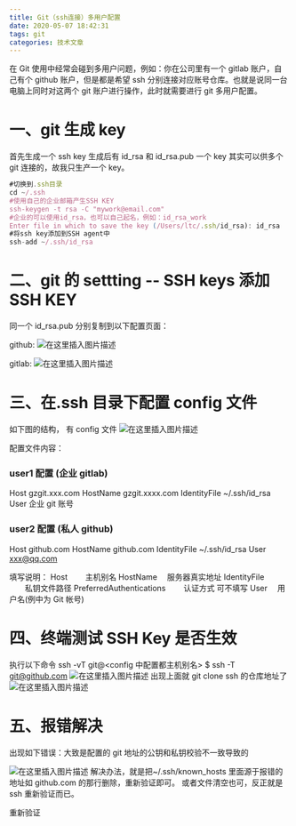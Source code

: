 ```yaml
---
title: Git（ssh连接）多用户配置
date: 2020-05-07 18:42:31
tags: git
categories: 技术文章
---
```


在 Git 使用中经常会碰到多用户问题，例如：你在公司里有一个 gitlab 账户，自己有个 github 账户，但是都是希望 ssh 分别连接对应账号仓库。也就是说同一台电脑上同时对这两个 git 账户进行操作，此时就需要进行 git 多用户配置。

# 一、git 生成 key

首先生成一个 ssh key 生成后有 id_rsa 和 id_rsa.pub
一个 key 其实可以供多个 git 连接的，故我只生产一个 key。

```javascript
#切换到.ssh目录
cd ~/.ssh
#使用自己的企业邮箱产生SSH KEY
ssh-keygen -t rsa -C "mywork@email.com"
#企业的可以使用id_rsa，也可以自己起名，例如：id_rsa_work
Enter file in which to save the key (/Users/ltc/.ssh/id_rsa): id_rsa
#将ssh key添加到SSH agent中
ssh-add ~/.ssh/id_rsa
```

# 二、git 的 settting -- SSH keys 添加 SSH KEY

同一个 id_rsa.pub 分别复制到以下配置页面：

github:
![在这里插入图片描述](https://img-blog.csdnimg.cn/20200506171506787.png?type_ZmFuZ3poZW5naGVpdGk,shadow_10,text_aHR0cHM6Ly9ibG9nLmNzZG4ubmV0L3FxMzk4NTc3MzUx,size_16,color_FFFFFF,t_70)

gitlab:
![在这里插入图片描述](https://img-blog.csdnimg.cn/20200506171143562.png?type_ZmFuZ3poZW5naGVpdGk,shadow_10,text_aHR0cHM6Ly9ibG9nLmNzZG4ubmV0L3FxMzk4NTc3MzUx,size_16,color_FFFFFF,t_70)

# 三、在.ssh 目录下配置 config 文件

如下图的结构， 有 config 文件
![在这里插入图片描述](https://img-blog.csdnimg.cn/20200506172114228.png)

配置文件内容：

### user1 配置 (企业 gitlab)

Host gzgit.xxx.com
HostName gzgit.xxxx.com
IdentityFile ~/.ssh/id_rsa
User 企业 git 账号

### user2 配置 (私人 github)

Host github.com
HostName github.com
IdentityFile ~/.ssh/id_rsa
User xxx@qq.com

填写说明：
Host 　　主机别名
HostName 　服务器真实地址
IdentityFile 　　私钥文件路径
PreferredAuthentications 　　认证方式 可不填写
User 　用户名(例中为 Git 帐号)

# 四、终端测试 SSH Key 是否生效

执行以下命令 ssh -vT git@<config 中配置都主机别名>
$ ssh -T git@github.com
![在这里插入图片描述](https://img-blog.csdnimg.cn/20200506172915523.png)
出现上面就 git clone ssh 的仓库地址了
![在这里插入图片描述](https://img-blog.csdnimg.cn/2020050617300346.png)

# 五、报错解决

出现如下错误：大致是配置的 git 地址的公钥和私钥校验不一致导致的

![在这里插入图片描述](https://img-blog.csdnimg.cn/20200506173329158.png?x-oss-process=image/watermark,type_ZmFuZ3poZW5naGVpdGk,shadow_10,text_aHR0cHM6Ly9ibG9nLmNzZG4ubmV0L3FxMzk4NTc3MzUx,size_16,color_FFFFFF,t_70)
解决办法，就是把~/.ssh/known_hosts
里面源于报错的地址如 github.com 的那行删除，重新验证即可。
或者文件清空也可，反正就是 ssh 重新验证而已。

重新验证

